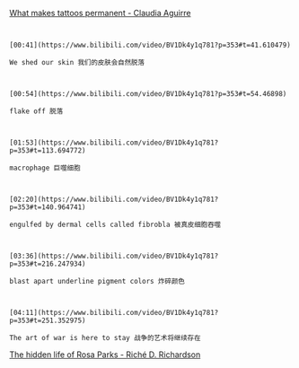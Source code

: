 [What makes tattoos permanent - Claudia Aguirre](https://www.bilibili.com/video/BV1Dk4y1q781?p=353)

```ad-note


[00:41](https://www.bilibili.com/video/BV1Dk4y1q781?p=353#t=41.610479)

We shed our skin 我们的皮肤会自然脱落

```

```ad-note


[00:54](https://www.bilibili.com/video/BV1Dk4y1q781?p=353#t=54.46898)

flake off 脱落

```


```ad-note


[01:53](https://www.bilibili.com/video/BV1Dk4y1q781?p=353#t=113.694772)

macrophage 巨噬细胞

```

```ad-note


[02:20](https://www.bilibili.com/video/BV1Dk4y1q781?p=353#t=140.964741)

engulfed by dermal cells called fibrobla 被真皮细胞吞噬

```
```ad-note


[03:36](https://www.bilibili.com/video/BV1Dk4y1q781?p=353#t=216.247934)

blast apart underline pigment colors 炸碎颜色

```

```ad-note


[04:11](https://www.bilibili.com/video/BV1Dk4y1q781?p=353#t=251.352975)

The art of war is here to stay 战争的艺术将继续存在

```

[The hidden life of Rosa Parks - Riché D. Richardson](https://www.bilibili.com/video/BV1Dk4y1q781?p=354)

```ad-note



```